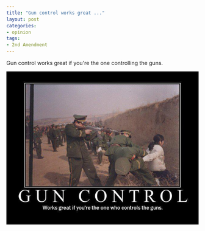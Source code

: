 ```yaml
---
title: "Gun control works great ..."
layout: post
categories:
- opinion
tags:
- 2nd Amendment
---
```


Gun control works great if you're the one controlling the guns.

![Gun control works great](/assets/img/2013/01/gun-control.jpg)
